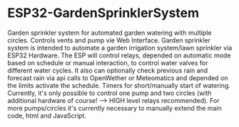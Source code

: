 # ESP32-GardenSprinklerSystem
Garden sprinkler system for automated garden watering with multiple circles. Controls vents and pump vie Web Interface.
Garden sprinkler system is intended to automate a garden irrigation system/lawn sprinkler via ESP32 Hardware. The ESP will control relays, depended on automatic mode based on schedule or manual interaction, to control water valves for different water cycles.
It also can optionally check previous rain and forecast rain via api calls to OpenWether or Meteomatics and depended on the limits activate the schedule. Timers for short/manually start of watering.
Currently, it's only possible to control one pump and two circles (with additional hardware of course! --> HIGH level relays recommended). For more pumps/circles it's currently necessary to manually extend the main code, html and JavaScript.
